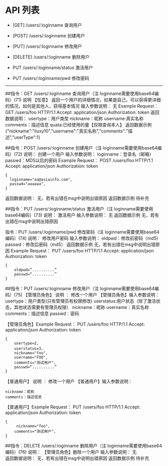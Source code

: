 # API 列表
	

- [GET] /users/:loginname 查询用户

- [POST] /users/:loginname 创建用户

- [PUT] /users/:loginname 修改用户

- [DELETE] /users/:loginname 删除用户

- PUT /users/:loginname/status 激活用户

- PUT /users/:loginname/pwd 修改密码

	
----------

##指令：GET /users/:loginname 查询用户（注 loginname需要使用base64编码）(71)
说明
	【任意】 返回一个用户的详细情况，如果是自己，可以获得更详细的情况，如何是其他人，获得基本情况
输入参数说明：
	无
Example Request：
	GET /users/foo HTTP/1.1 
	Accept: application/json
	Authorization: token
返回数据说明：
	usertype：用户类型
	nickname：昵称 
	username:真实名称
	comments：描述信息
	quata:已经使用的量【仅限查询本人】
返回数据示例
	{"nickname":"liuxy10","username":"真实名称","comments":"描述","userType":1}

##指令：POST /users/:loginname 创建用户（注 loginname需要使用base64编码）(72)
说明：
	创建一个用户
输入参数说明：
	loginname：登录名（邮箱）
	passwd：MD5以后的密码
Example Request：
	POST /users/foo HTTP/1.1 
	Accept: application/json
	Authorization: token
 
	{
	  loginname="aa@asiainfo.com",
	  passwd="aaaaaa",
	}
返回数据说明：
	无，若有出错在msg中说明出错原因
返回数据示例
	待补充

##指令：PUT /users/:loginname/status 激活用户（注 loginname需要使用base64编码）(73)
说明：
	激活用户
输入参数说明：
	无
返回数据示例
	无，若有出错在msg中说明出错原因

指令：PUT /users/:loginname/pwd 修改密码（注 loginname需要使用base64编码）(74)
说明：
	修改用户密码
输入参数说明：
	oldpwd：修改前密码（md5）
	passwd：修改后密码（md5）
返回数据示例
	无，若有出错在msg中说明出错原因
Example Request：
	PUT /users/foo HTTP/1.1 
	Accept: application/json
	Authorization: token
 
	{
		oldpwd=“..........”
		passwd=“..........”
	}

##指令：PUT /users/:loginname 修改用户（注 loginname需要使用base64编码）(75)
【管理员角色】 说明 ：
	修改一个用户
【管理员角色】输入参数说明：
	usertype：用户类型(只有管理员有权限修改)
	userstatus:用户状态（除了激活状态，其他状态需要有管理员权限）
	nickname：昵称
	username：真实名称
	comments：描述信息
	passwd：密码

【管理员角色】Example Request：
	PUT /users/foo HTTP/1.1 
	Accept: application/json
	Authorization: token
 
	{
		usertype=2,
		userstatus=3，
		nickname="foo",
		username="FOO",
		comments="测试用户",
		passwd=“..........”
	}

【普通用户】 说明 ：
	修改一个用户
【普通用户】输入参数说明：

	nickname：昵称
	comments：描述信息

【普通用户】Example Request：
	PUT /users/foo HTTP/1.1 
	Accept: application/json
	Authorization: token
 
	{
		 nickname="foo",
		comments="测试用户",
	}

##指令：DELETE /users/:loginname 删除用户（注 loginname需要使用base64编码）(76)
说明：
	【管理员角色】删除一个用户
输入参数说明：
	无                     
返回数据说明：
	无，若有出错在msg中说明出错原因
返回数据示例
待补充


